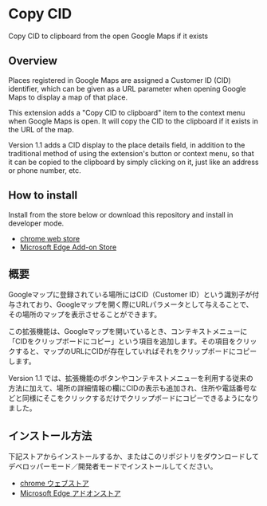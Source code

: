 # Copy CID
Copy CID to clipboard from the open Google Maps if it exists

## Overview
Places registered in Google Maps are assigned a Customer ID (CID) identifier, which can be given as a URL parameter when opening Google Maps to display a map of that place.

This extension adds a "Copy CID to clipboard" item to the context menu when Google Maps is open. It will copy the CID to the clipboard if it exists in the URL of the map.

Version 1.1 adds a CID display to the place details field, in addition to the traditional method of using the extension's button or context menu, so that it can be copied to the clipboard by simply clicking on it, just like an address or phone number, etc.

## How to install
Install from the store below or download this repository and install in developer mode.

- [chrome web store](https://chrome.google.com/webstore/detail/hkkonbjdhiaedfaleeojibmlhdcfpfkj)
- [Microsoft Edge Add-on Store](https://microsoftedge.microsoft.com/addons/detail/lffebaidibcigfdngjignknlamokckmo)

## 概要
Googleマップに登録されている場所にはCID（Customer ID）という識別子が付与されており、Googleマップを開く際にURLパラメータとして与えることで、その場所のマップを表示させることができます。

この拡張機能は、Googleマップを開いているとき、コンテキストメニューに「CIDをクリップボードにコピー」という項目を追加します。その項目をクリックすると、マップのURLにCIDが存在していればそれをクリップボードにコピーします。

Version 1.1 では、拡張機能のボタンやコンテキストメニューを利用する従来の方法に加えて、場所の詳細情報の欄にCIDの表示も追加され、住所や電話番号などと同様にそこをクリックするだけでクリップボードにコピーできるようになりました。

## インストール方法
下記ストアからインストールするか、またはこのリポジトリをダウンロードしてデベロッパーモード／開発者モードでインストールしてください。

- [chrome ウェブストア](https://chrome.google.com/webstore/detail/hkkonbjdhiaedfaleeojibmlhdcfpfkj)
- [Microsoft Edge アドオンストア](https://microsoftedge.microsoft.com/addons/detail/lffebaidibcigfdngjignknlamokckmo)
